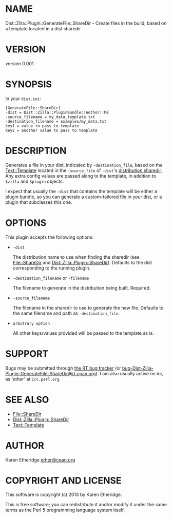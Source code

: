 # NAME

Dist::Zilla::Plugin::GenerateFile::ShareDir - Create files in the build, based on a template located in a dist sharedir

# VERSION

version 0.001

# SYNOPSIS

In your `dist.ini`:

    [GenerateFile::ShareDir]
    -dist = Dist::Zilla::PluginBundle::Author::ME
    -source_filename = my_data_template.txt
    -destination_filename = examples/my_data.txt
    key1 = value to pass to template
    key2 = another value to pass to template

# DESCRIPTION

Generates a file in your dist, indicated by `-destination_file`, based on the
[Text::Template](http://search.cpan.org/perldoc?Text::Template) located in the `-source_file` of `-dist`'s
[distribution sharedir](http://search.cpan.org/perldoc?File::ShareDir). Any extra config values are passed
along to the template, in addition to `$zilla` and `$plugin` objects.

I expect that usually the `-dist` that contains the template will be either a
plugin bundle, so you can generate a custom-tailored file in your dist, or a
plugin that subclasses this one.

# OPTIONS

This plugin accepts the following options:

- `-dist`

    The distribution name to use when finding the sharedir (see [File::ShareDir](http://search.cpan.org/perldoc?File::ShareDir)
    and [Dist::Zilla::Plugin::ShareDir](http://search.cpan.org/perldoc?Dist::Zilla::Plugin::ShareDir)). Defaults to the dist corresponding to
    the running plugin.

- `-destination_filename` or `-filename`

    The filename to generate in the distribution being built. Required.

- `-source_filename`

    The filename in the sharedir to use to generate the new file. Defaults to the
    same filename and path as `-destination_file`.

- `arbitrary option`

    All other keys/values provided will be passed to the template as is.

# SUPPORT

Bugs may be submitted through [the RT bug tracker](https://rt.cpan.org/Public/Dist/Display.html?Name=Dist-Zilla-Plugin-GenerateFile-ShareDir)
(or [bug-Dist-Zilla-Plugin-GenerateFile-ShareDir@rt.cpan.org](mailto:bug-Dist-Zilla-Plugin-GenerateFile-ShareDir@rt.cpan.org)).
I am also usually active on irc, as 'ether' at `irc.perl.org`.

# SEE ALSO

- [File::ShareDir](http://search.cpan.org/perldoc?File::ShareDir)
- [Dist::Zilla::Plugin::ShareDir](http://search.cpan.org/perldoc?Dist::Zilla::Plugin::ShareDir)
- [Text::Template](http://search.cpan.org/perldoc?Text::Template)

# AUTHOR

Karen Etheridge <ether@cpan.org>

# COPYRIGHT AND LICENSE

This software is copyright (c) 2013 by Karen Etheridge.

This is free software; you can redistribute it and/or modify it under
the same terms as the Perl 5 programming language system itself.
